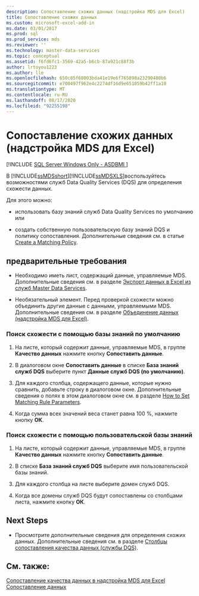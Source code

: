 ```yaml
---
description: Сопоставление схожих данных (надстройка MDS для Excel)
title: Сопоставление схожих данных
ms.custom: microsoft-excel-add-in
ms.date: 03/01/2017
ms.prod: sql
ms.prod_service: mds
ms.reviewer: ''
ms.technology: master-data-services
ms.topic: conceptual
ms.assetid: f6fd6fc1-3569-42a5-b6cb-87a921c88f3b
author: lrtoyou1223
ms.author: lle
ms.openlocfilehash: 650c85f68003bda41e19e6f765898a23290480b6
ms.sourcegitcommit: e700497f962e4c2274df16d9e651059b42ff1a10
ms.translationtype: MT
ms.contentlocale: ru-RU
ms.lasthandoff: 08/17/2020
ms.locfileid: "92255198"
---
```

# <a name="match-similar-data-mds-add-in-for-excel"></a>Сопоставление схожих данных (надстройка MDS для Excel)

[!INCLUDE [SQL Server Windows Only - ASDBMI ](../../includes/applies-to-version/sql-windows-only-asdbmi.md)]

  В [!INCLUDE[ssMDSshort](../../includes/ssmdsshort-md.md)][!INCLUDE[ssMDSXLS](../../includes/ssmdsxls-md.md)]воспользуйтесь возможностями служб Data Quality Services (DQS) для определения схожести данных.  
  
 Для этого можно:  
  
-   использовать базу знаний служб Data Quality Services по умолчанию или  
  
-   создать собственную пользовательскую базу знаний DQS и политику сопоставления. Дополнительные сведения см. в статье [Create a Matching Policy](../../data-quality-services/create-a-matching-policy.md).  
  
## <a name="prerequisites"></a>предварительные требования  
  
-   Необходимо иметь лист, содержащий данные, управляемые MDS. Дополнительные сведения см. в разделе [Экспорт данных в Excel из служб Master Data Services](../../master-data-services/microsoft-excel-add-in/export-data-to-excel-from-master-data-services.md).  
  
-   Необязательный элемент. Перед проверкой схожести можно объединить другие данные с данными, управляемыми MDS. Дополнительные сведения см. в разделе [Объединение данных (надстройка MDS для Excel)](../../master-data-services/microsoft-excel-add-in/combine-data-mds-add-in-for-excel.md).  
  
### <a name="to-find-similarities-by-using-the-default-knowledge-base"></a>Поиск схожести с помощью базы знаний по умолчанию  
  
1.  На листе, который содержит данные, управляемые MDS, в группе **Качество данных** нажмите кнопку **Сопоставить данные**.  
  
2.  В диалоговом окне **Сопоставить данные** в списке **База знаний служб DQS** выберите пункт **Данные служб DQS (по умолчанию)**.  
  
3.  Для каждого столбца, содержащего данные, которые нужно сравнить, добавьте строку в диалоговом окне. Дополнительные сведения о полях в этом диалоговом окне см. в разделе [How to Set Matching Rule Parameters](../../data-quality-services/create-a-matching-policy.md#MatchingRules).  
  
4.  Когда сумма всех значений веса станет равна 100 %, нажмите кнопку **ОК**.  
  
### <a name="to-find-similarities-by-using-a-custom-knowledge-base"></a>Поиск схожести с помощью пользовательской базы знаний  
  
1.  На листе, который содержит данные, управляемые MDS, в группе **Качество данных** нажмите кнопку **Сопоставить данные**.  
  
2.  В списке **База знаний служб DQS** выберите имя пользовательской базы знаний.  
  
3.  Для каждого столбца на листе выберите домен служб DQS.  
  
4.  Когда все домены служб DQS будут сопоставлены со столбцами листа, нажмите кнопку **ОК**.  
  
## <a name="next-steps"></a>Next Steps  
  
-   Просмотрите дополнительные сведения для определения схожих данных. Дополнительные сведения см. в разделе [Столбцы сопоставления качества данных (службы DQS)](../../master-data-services/microsoft-excel-add-in/data-quality-matching-columns-mds-add-in-for-excel.md).  
  
## <a name="see-also"></a>См. также:  
 [Сопоставление качества данных в надстройка MDS для Excel](../../master-data-services/microsoft-excel-add-in/data-quality-matching-in-the-mds-add-in-for-excel.md)   
 [Сопоставление данных](../../data-quality-services/data-matching.md)  
  
  
